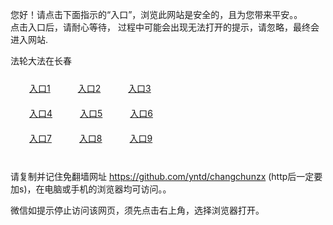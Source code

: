 您好！请点击下面指示的“入口”，浏览此网站是安全的，且为您带来平安。。 <br/>
点击入口后，请耐心等待， 过程中可能会出现无法打开的提示，请忽略，最终会进入网站. </br>

法轮大法在长春<br/>
<div style="padding:10px"><a style="margin:20px" target="_blank" href="https://dii6zq3ty8km1.cloudfront.net/2Qpsp?vlrmh" id="ccLink1" rel="nofollow">入口1</a> <a target="_blank" style="margin:20px" href="https://d34ld68uk2j6rx.cloudfront.net/2Qpsp?nfmhxpw" id="ccLink2" rel="nofollow">入口2</a> <a style="margin:20px" target="_blank" href="https://d2s1ekvufnxc5g.cloudfront.net/2Qpsp?lgdwx" id="ccLink3" rel="nofollow">入口3</a></div>

<div style="padding:10px" ><a style="margin:20px" target="_blank" href="https://dii6zq3ty8km1.cloudfront.net/2Qpsp?vlrmh" id="ccLink4" rel="nofollow">入口4</a> <a style="margin:20px" href="https://d34ld68uk2j6rx.cloudfront.net/2Qpsp?nfmhxpw" target="_blank" id="ccLink5" rel="nofollow">入口5</a> <a style="margin:20px" href="https://d2s1ekvufnxc5g.cloudfront.net/2Qpsp?lgdwx" target="_blank" id="ccLink6" rel="nofollow">入口6</a></div>

<div style="padding:10px"><a style="margin:20px" target="_blank" href="https://dii6zq3ty8km1.cloudfront.net/2Qpsp?vlrmh" id="ccLink7" rel="nofollow">入口7</a> <a style="margin:20px" href="https://d34ld68uk2j6rx.cloudfront.net/2Qpsp?nfmhxpw" target="_blank" id="ccLink8" rel="nofollow">入口8</a> <a style="margin:20px" target="_blank" href="https://d2s1ekvufnxc5g.cloudfront.net/2Qpsp?lgdwx" id="ccLink9" rel="nofollow">入口9</a></div>

<br/>



请复制并记住免翻墙网址 https://github.com/yntd/changchunzx (http后一定要加s)，在电脑或手机的浏览器均可访问。。<br/>

微信如提示停止访问该网页，须先点击右上角，选择浏览器打开。
